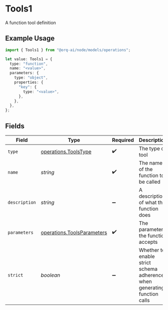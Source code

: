 # Tools1

A function tool definition

## Example Usage

```typescript
import { Tools1 } from "@orq-ai/node/models/operations";

let value: Tools1 = {
  type: "function",
  name: "<value>",
  parameters: {
    type: "object",
    properties: {
      "key": {
        type: "<value>",
      },
    },
  },
};
```

## Fields

| Field                                                                    | Type                                                                     | Required                                                                 | Description                                                              |
| ------------------------------------------------------------------------ | ------------------------------------------------------------------------ | ------------------------------------------------------------------------ | ------------------------------------------------------------------------ |
| `type`                                                                   | [operations.ToolsType](../../models/operations/toolstype.md)             | :heavy_check_mark:                                                       | The type of tool                                                         |
| `name`                                                                   | *string*                                                                 | :heavy_check_mark:                                                       | The name of the function to be called                                    |
| `description`                                                            | *string*                                                                 | :heavy_minus_sign:                                                       | A description of what the function does                                  |
| `parameters`                                                             | [operations.ToolsParameters](../../models/operations/toolsparameters.md) | :heavy_check_mark:                                                       | The parameters the function accepts                                      |
| `strict`                                                                 | *boolean*                                                                | :heavy_minus_sign:                                                       | Whether to enable strict schema adherence when generating function calls |